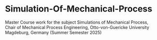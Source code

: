 # Simulation-Of-Mechanical-Process
Master Course work for the subject Simulations of Mechanical Process,
Chair of Mechanical Process Engineering,
Otto-von-Guericke University Magdeburg, Germany (Summer Semester 2025)

